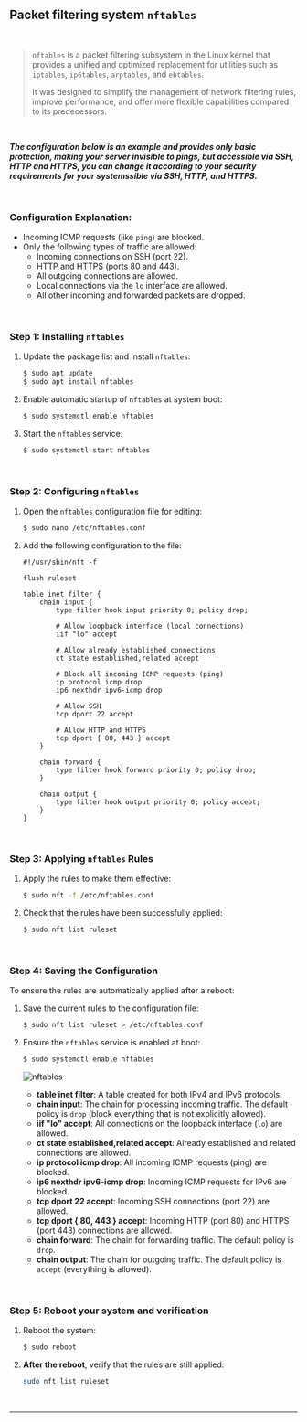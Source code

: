 ## Packet filtering system `nftables`

&nbsp;

> `nftables` is a packet filtering subsystem in the Linux kernel that provides a unified and optimized replacement for utilities such as `iptables`, `ip6tables`, `arptables`, and `ebtables`.
>
> It was designed to simplify the management of network filtering rules, improve performance, and offer more flexible capabilities compared to its predecessors.

&nbsp;

***The configuration below is an example and provides only basic protection, making your server invisible to pings, but accessible via SSH, HTTP and HTTPS, you can change it according to your security requirements for your systemssible via SSH, HTTP, and HTTPS.***

&nbsp;

### Configuration Explanation:

- Incoming ICMP requests (like `ping`) are blocked.
- Only the following types of traffic are allowed:
  - Incoming connections on SSH (port 22).
  - HTTP and HTTPS (ports 80 and 443).
  - All outgoing connections are allowed.
  - Local connections via the `lo` interface are allowed.
  - All other incoming and forwarded packets are dropped.

&nbsp;

### Step 1: Installing `nftables`

1. Update the package list and install `nftables`:
   ```bash
   $ sudo apt update
   $ sudo apt install nftables
   ```

2. Enable automatic startup of `nftables` at system boot:
   ```bash
   $ sudo systemctl enable nftables
   ```

3. Start the `nftables` service:
   ```bash
   $ sudo systemctl start nftables
   ```
   
&nbsp;

### Step 2: Configuring `nftables`

1. Open the `nftables` configuration file for editing:
   ```bash
   $ sudo nano /etc/nftables.conf
   ```

2. Add the following configuration to the file:

   ```nft
   #!/usr/sbin/nft -f

   flush ruleset

   table inet filter {
       chain input {
           type filter hook input priority 0; policy drop;

           # Allow loopback interface (local connections)
           iif "lo" accept

           # Allow already established connections
           ct state established,related accept

           # Block all incoming ICMP requests (ping)
           ip protocol icmp drop
           ip6 nexthdr ipv6-icmp drop

           # Allow SSH
           tcp dport 22 accept

           # Allow HTTP and HTTPS
           tcp dport { 80, 443 } accept
       }

       chain forward {
           type filter hook forward priority 0; policy drop;
       }

       chain output {
           type filter hook output priority 0; policy accept;
       }
   }
   ```

&nbsp;

### Step 3: Applying `nftables` Rules

1. Apply the rules to make them effective:
   ```bash
   $ sudo nft -f /etc/nftables.conf
   ```

2. Check that the rules have been successfully applied:
   ```bash
   $ sudo nft list ruleset
   ```

&nbsp;

### Step 4: Saving the Configuration

To ensure the rules are automatically applied after a reboot:

1. Save the current rules to the configuration file:
   ```bash
   $ sudo nft list ruleset > /etc/nftables.conf
   ```

   

2. Ensure the `nftables` service is enabled at boot:
   ```bash
   $ sudo systemctl enable nftables
   ```
   
   ![nftables](https://github.com/user-attachments/assets/4408991c-8e25-4faa-9dac-045872e26dd2)


    - **table inet filter**: A table created for both IPv4 and IPv6 protocols.
    - **chain input**: The chain for processing incoming traffic. The default policy is `drop` (block everything that is not explicitly allowed).
    - **iif "lo" accept**: All connections on the loopback interface (`lo`) are allowed.
    - **ct state established,related accept**: Already established and related connections are allowed.
    - **ip protocol icmp drop**: All incoming ICMP requests (ping) are blocked.
    - **ip6 nexthdr ipv6-icmp drop**: Incoming ICMP requests for IPv6 are blocked.
    - **tcp dport 22 accept**: Incoming SSH connections (port 22) are allowed.
    - **tcp dport { 80, 443 } accept**: Incoming HTTP (port 80) and HTTPS (port 443) connections are allowed.
    - **chain forward**: The chain for forwarding traffic. The default policy is `drop`.
    - **chain output**: The chain for outgoing traffic. The default policy is `accept` (everything is allowed).

&nbsp;

### Step 5: Reboot your system and verification

1. Reboot the system:
   ```bash
   $ sudo reboot
   ```

2. **After the reboot**, verify that the rules are still applied:
   ```bash
   sudo nft list ruleset
   ```
   
&nbsp;

--- 

&nbsp;


